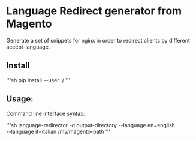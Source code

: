 # Language Redirect generator from Magento

Generate a set of snippets for nginx in order to redirect clients by
different accept-language.

## Install

'''sh
pip install --user ./
'''

## Usage:

Command line interface syntax:

'''sh
language-redirector -d output-directory --language en=english \
  --language it=italian /my/magento-path
'''
